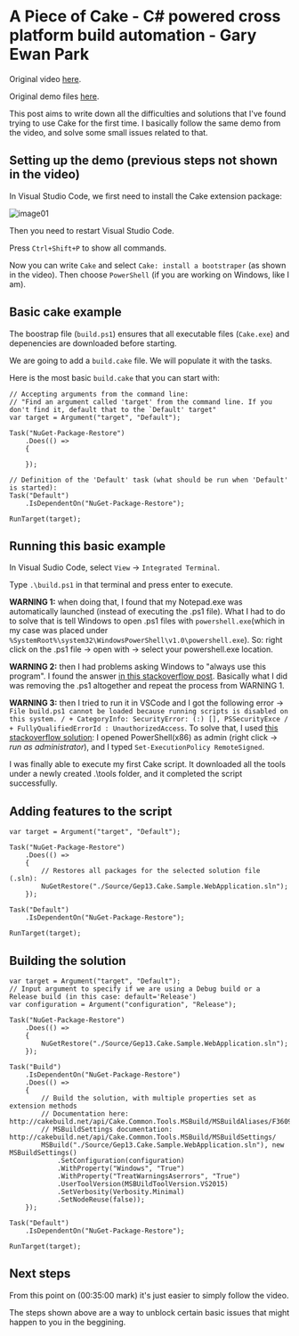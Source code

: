 
# A Piece of Cake - C# powered cross platform build automation - Gary Ewan Park

Original video [here](https://vimeo.com/171704581).

Original demo files [here](https://github.com/gep13/CakeDemos).

This post aims to write down all the difficulties and solutions that I've found trying to use Cake for the first time. I basically follow the same demo from the video, and solve some small issues related to that.


## Setting up the demo (previous steps not shown in the video)

In Visual Studio Code, we first need to install the Cake extension package:

![image01](http://i.imgur.com/TYAWPS0.png)

Then you need to restart Visual Studio Code.

Press `Ctrl+Shift+P` to show all commands.

Now you can write `Cake` and select `Cake: install a bootstraper` (as shown in the video). Then choose `PowerShell` (if you are working on Windows, like I am).


## Basic cake example

The boostrap file (`build.ps1`) ensures that all executable files (`Cake.exe`) and depenencies are downloaded before starting.

We are going to add a `build.cake` file. We will populate it with the tasks.

Here is the most basic `build.cake` that you can start with:

    // Accepting arguments from the command line:
    // "Find an argument called 'target' from the command line. If you don't find it, default that to the `Default' target"
    var target = Argument("target", "Default");

    Task("NuGet-Package-Restore")
        .Does(() =>
        {

        });

    // Definition of the 'Default' task (what should be run when 'Default' is started):
    Task("Default")
        .IsDependentOn("NuGet-Package-Restore");

    RunTarget(target);


## Running this basic example

In Visual Sudio Code, select `View` -> `Integrated Terminal`.

Type `.\build.ps1` in that terminal and press enter to execute.

**WARNING 1:** when doing that, I found that my Notepad.exe was automatically launched (instead of executing the .ps1 file). What I had to do to solve that is tell Windows to open .ps1 files with `powershell.exe`(which in my case was placed under `%SystemRoot%\system32\WindowsPowerShell\v1.0\powershell.exe`). So: right click on the .ps1 file -> open with -> select your powershell.exe location.

**WARNING 2:** then I had problems asking Windows to "always use this program". I found the answer [in this stackoverflow post](https://superuser.com/a/835527). Basically what I did was removing the .ps1 altogether and repeat the process from WARNING 1.

**WARNING 3:** then I tried to run it in VSCode and I got the following error -> `File build.ps1 cannot be loaded because running scripts is disabled on this system. / + CategoryInfo: SecurityError: (:) [], PSSecurityExce /  + FullyQualifiedErrorId : UnauthorizedAccess`. To solve that, I used [this stackoverflow solution](http://stackoverflow.com/a/4038991/831138): I opened PowerShell(x86) as admin (right click -> *run as administrator*), and I typed `Set-ExecutionPolicy RemoteSigned`.

I was finally able to execute my first Cake script. It downloaded all the tools under a newly created .\tools folder, and it completed the script successfully.


## Adding features to the script

    var target = Argument("target", "Default");

    Task("NuGet-Package-Restore")
        .Does(() =>
        {
            // Restores all packages for the selected solution file (.sln):        
            NuGetRestore("./Source/Gep13.Cake.Sample.WebApplication.sln");
        });           

    Task("Default")
        .IsDependentOn("NuGet-Package-Restore");

    RunTarget(target);
    
        
## Building the solution

    var target = Argument("target", "Default");
    // Input argument to specify if we are using a Debug build or a Release build (in this case: default='Release')
    var configuration = Argument("configuration", "Release");

    Task("NuGet-Package-Restore")
        .Does(() =>
        {
            NuGetRestore("./Source/Gep13.Cake.Sample.WebApplication.sln");
        });
        
    Task("Build")
        .IsDependentOn("NuGet-Package-Restore")
        .Does(() =>
        {
            // Build the solution, with multiple properties set as extension methods
            // Documentation here: http://cakebuild.net/api/Cake.Common.Tools.MSBuild/MSBuildAliases/F36093FE
            // MSBuildSettings documentation: http://cakebuild.net/api/Cake.Common.Tools.MSBuild/MSBuildSettings/
            MSBuild("./Source/Gep13.Cake.Sample.WebApplication.sln"), new MSBuildSettings()
                .SetConfiguration(configuration)
                .WithProperty("Windows", "True")
                .WithProperty("TreatWarningsAserrors", "True")
                .UserToolVersion(MSBUildToolVersion.VS2015)
                .SetVerbosity(Verbosity.Minimal)
                .SetNodeReuse(false));
        });             

    Task("Default")
        .IsDependentOn("NuGet-Package-Restore");

    RunTarget(target);


## Next steps

From this point on (00:35:00 mark) it's just easier to simply follow the video.

The steps shown above are a way to unblock certain basic issues that might happen to you in the beggining.
    

